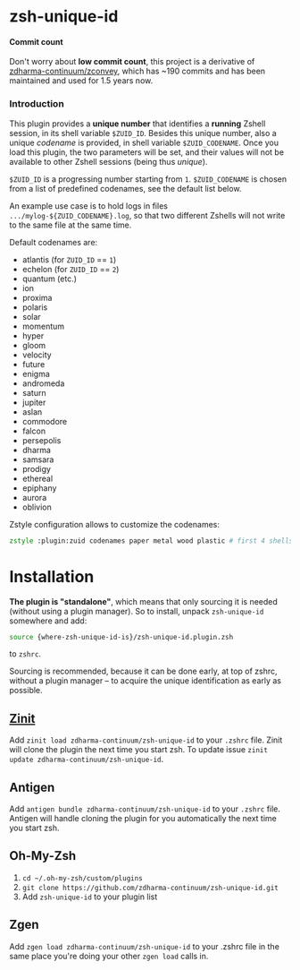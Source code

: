 # zsh-unique-id

#### Commit count

Don't worry about **low commit count**, this project is a derivative of
[zdharma-continuum/zconvey](https://github.com/zdharma-continuum/zconvey), which has ~190 commits and has been
maintained and used for 1.5 years now.

### Introduction

This plugin provides a **unique number** that identifies a **running** Zshell session, in its shell variable `$ZUID_ID`.
Besides this unique number, also a unique *codename* is provided, in shell variable `$ZUID_CODENAME`. Once you load this
plugin, the two parameters will be set, and their values will not be available to other Zshell sessions (being thus
*unique*).

`$ZUID_ID` is a progressing number starting from `1`. `$ZUID_CODENAME` is chosen from a list of predefined codenames,
see the default list below.

An example use case is to hold logs in files `.../mylog-${ZUID_CODENAME}.log`, so that two different Zshells will not
write to the same file at the same time.

Default codenames are:

- atlantis (for `ZUID_ID` == `1`)
- echelon (for `ZUID_ID` == `2`)
- quantum (etc.)
- ion
- proxima
- polaris
- solar
- momentum
- hyper
- gloom
- velocity
- future
- enigma
- andromeda
- saturn
- jupiter
- aslan
- commodore
- falcon
- persepolis
- dharma
- samsara
- prodigy
- ethereal
- epiphany
- aurora
- oblivion

Zstyle configuration allows to customize the codenames:

```zsh
zstyle :plugin:zuid codenames paper metal wood plastic # first 4 shells will have those codenames
```

# Installation

**The plugin is "standalone"**, which means that only sourcing it is needed (without using a plugin manager). So to
install, unpack `zsh-unique-id` somewhere and add:

```zsh
source {where-zsh-unique-id-is}/zsh-unique-id.plugin.zsh
```

to `zshrc`.

Sourcing is recommended, because it can be done early, at top of zshrc, without a plugin manager – to acquire the unique
identification as early as possible.

## [Zinit](https://github.com/zdharma-continuum/zinit)

Add `zinit load zdharma-continuum/zsh-unique-id` to your `.zshrc` file. Zinit will clone the plugin the next time you
start zsh. To update issue `zinit update zdharma-continuum/zsh-unique-id`.

## Antigen

Add `antigen bundle zdharma-continuum/zsh-unique-id` to your `.zshrc` file. Antigen will handle cloning the plugin for
you automatically the next time you start zsh.

## Oh-My-Zsh

1. `cd ~/.oh-my-zsh/custom/plugins`
1. `git clone https://github.com/zdharma-continuum/zsh-unique-id.git`
1. Add `zsh-unique-id` to your plugin list

## Zgen

Add `zgen load zdharma-continuum/zsh-unique-id` to your .zshrc file in the same place you're doing your other
`zgen load` calls in.
